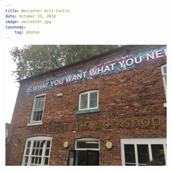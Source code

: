 ```yaml
---
title: Worcester Arts Centre
date: October 23, 2018
image: worcester.jpg
taxonomy:
    tag: photos
---
```


![image](/assets/images/worcester.jpg)
